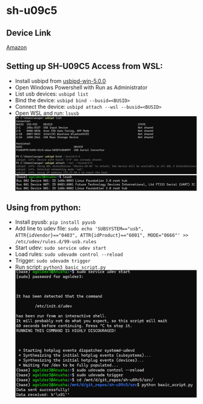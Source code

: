 # sh-u09c5

## Device Link
[Amazon](https://www.amazon.com/DSD-TECH-SH-U09C5-Converter-Support/dp/B07WX2DSVB)

## Setting up SH-U09C5 Access from WSL:
* Install usbipd from [usbipd-win-5.0.0](https://github.com/dorssel/usbipd-win/releases/tag/v5.0.0)
* Open Windows Powershell with Run as Administrator
* List usb devices: ```usbipd list```
* Bind the device: ```usbipd bind --busid=<BUSID>```
* Connect the device: ```usbipd attach --wsl --busid=<BUSID>```
* Open WSL and run: ```lsusb```
![alt text](image-1.png)
![alt text](image-2.png)

## Using from python:
* Install pyusb: ```pip install pyusb```
* Add line to udev file: ```sudo echo 'SUBSYSTEM=="usb", ATTR{idVendor}=="0403", ATTR{idProduct}=="6001", MODE="0666"' >> /etc/udev/rules.d/99-usb.rules```
* Start udev: ```sudo service udev start```
* Load rules: ```sudo udevadm control --reload```
* Trigger: ```sudo udevadm trigger```
* Run script: ```python3 basic_script.py```
![alt text](image-3.png)